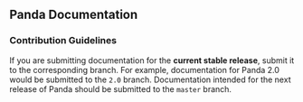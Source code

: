## Panda Documentation

### Contribution Guidelines

If you are submitting documentation for the **current stable release**, submit it to the corresponding branch.
For example, documentation for Panda 2.0 would be submitted to the `2.0` branch.
Documentation intended for the next release of Panda should be submitted to the `master` branch.

